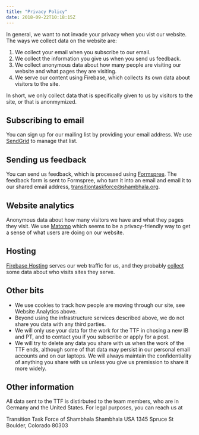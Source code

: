 ```yaml
---
title: "Privacy Policy"
date: 2018-09-22T10:18:15Z
---
```


In general, we want to not invade your privacy when you vist our website. The ways we collect data on the website are:

1. We collect your email when you subscribe to our email.
1. We collect the information you give us when you send us feedback.
1. We collect anonymous data about how many people are visiting our website and what pages they are visiting.
1. We serve our content using Firebase, which collects its own data about visitors to the site.

In short, we only collect data that is specifically given to us by visitors to the site, or that is anonmymized.

## Subscribing to email

You can sign up for our mailing list by providing your email address. We use [SendGrid](https://sendgrid.com/policies/privacy/) to manage that list.

## Sending us feedback

You can send us feedback, which is processed using [Formspree](https://formspree.io/static/PrivacyPolicy.pdf). The feedback form is sent to Formspree, who turn it into an email and email it to our shared email address, transitiontaskforce@shambhala.org.

## Website analytics

Anonymous data about how many visitors we have and what they pages they visit. We use [Matomo](https://matomo.org/privacy-policy/) which seems to be a privacy-friendly way to get a sense of what users are doing on our website.

## Hosting

[Firebase Hosting](https://firebase.google.com/support/privacy/) serves our web traffic for us, and they probably [collect](https://policies.google.com/privacy) some data about who visits sites they serve.

## Other bits

* We use cookies to track how people are moving through our site, see Website Analytics above.
* Beyond using the infrastructure services described above, we do not share you data with any third parties.
* We will only use your data for the work for the TTF in chosing a new IB and PT, and to contact you if you subscribe or apply for a post.
* We will try to delete any data you share with us when the work of the TTF ends, although some of that data may persist in our personal email accounts and on our laptops.  We will always maintain the confidentiality of anything you share with us unless you give us premission to share it more widely.

## Other information

All data sent to the TTF is distirbuted to the team members, who are in Germany and the United States. For legal purposes, you can reach us at

Transition Task Force of Shambhala
Shambhala USA
1345 Spruce St
Boulder, Colorado 80303
